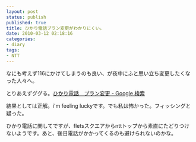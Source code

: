 ```yaml
---
layout: post
status: publish
published: true
title: ひかり電話プラン変更がわかりにくい。
date: 2010-03-12 02:18:16
categories:
- diary
tags:
- NTT
---
```

なにも考えず116にかけてしまうのも良い、が夜中にふと思い立ち変更したくなった人々へ。

とりあえずググる。<a href="http://www.google.co.jp/search?q=%E3%81%B2%E3%81%8B%E3%82%8A%E9%9B%BB%E8%A9%B1%E3%80%80%E3%83%97%E3%83%A9%E3%83%B3%E5%A4%89%E6%9B%B4&amp;ie=utf-8&amp;oe=utf-8&amp;aq=t&amp;rls=org.mozilla:ja:official&amp;hl=ja&amp;client=firefox-a">ひかり電話　プラン変更 - Google 検索</a>

結果としては正解。i'm feeling luckyです。でも私は怖かった。フィッシングと疑った。

ひかり電話に関してですが、fletsスクエアからnttトップから素直にたどりつけないようです。あと、後日電話がかかってくるのも避けられないのかな。
